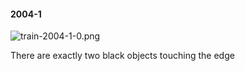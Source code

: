 #### 2004-1
![train-2004-1-0.png](https://github.com/lil-lab/nlvr/raw/master/nlvr/train/images/54/train-2004-1-0.png "train-2004-1-0.png")

There are exactly two black objects touching the edge
